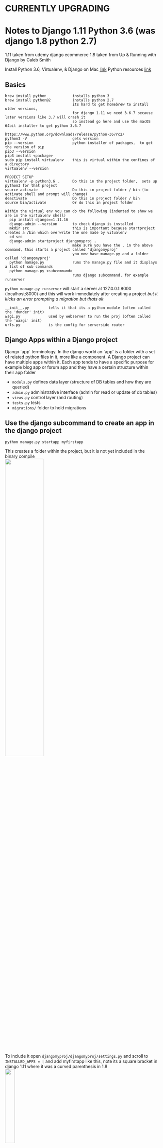 # CURRENTLY UPGRADING 
# Notes to Django 1.11 Python 3.6 (was django 1.8 python 2.7)
1.11 taken from udemy django ecommerce
1.8 taken from Up & Running with Django by Caleb Smith

Install Python 3.6, Virtualenv, & Django on Mac [link](https://www.codingforentrepreneurs.com/blog/install-django-on-mac-or-linux/)
Python resources [link](https://github.com/codingforentrepreneurs)

## Basics


```
brew install python            installs python 3
brew install python@2          installs python 2.7
                               its hard to get homebrew to install older versions,
                               for django 1.11 we need 3.6.7 because later versions like 3.7 will crash it
                               so instead go here and use the macOS 64bit installer to get python 3.6.7
                               https://www.python.org/downloads/release/python-367rc2/
python3 -V                     gets version
pip --version                  python installer of packages,  to get the version of pip
pip3 --version
pip3 install <package>
sudo pip install virtualenv    this is virtual within the confines of a directory
virtualenv --version

PROJECT SETUP
virtualenv -p python3.6 .      Do this in the project folder,  sets up python3 for that project
source activate                Do this in project folder / bin (to activate shell and prompt will change)
deactivate                     Do this in project folder / bin
source bin/activate            Or do this in project folder

Within the virtual env you can do the following (indented to show we are in the virtualenv shell)
  pip install django==1.11.16
  django-admin --version       to check django is installed
  mkdir src                    this is important because startproject creates a /bin which overwrite the one made by vitualenv
  cd src                        
  django-admin startproject djangomyproj .
                               make sure you have the . in the above command, this starts a project called 'djangomyproj'
                               you now have manage.py and a folder called 'djangomyproj'
  python mamage.py             runs the manage.py file and it displays a list of sub commands
  python mamage.py <subcommand>
                               runs django subcommand, for example runserver 
```

`python manage.py runserver` will start a server at 127.0.0.1:8000 (localhost:8000) and this will work immediately after creating a project _but it kicks an error prompting a migration but thats ok_

```
__init__.py         tells it that its a python module (often called the 'dunder' init)
wsgi.py             used by webserver to run the proj (often called the 'wazgi' init)
urls.py             is the config for serverside router
```

## Django Apps within a Django project
Django 'app' terminology. In the django world an 'app' is a folder with a set of related python files in it, more like a component. A Django project can have multiple apps within it. Each app tends to have a specific purpose for example blog app or forum app and they have a certain structure within their app folder
  - `models.py`         defines data layer (structure of DB tables and how they are queried)
  - `admin.py`          administrative interface (admin for read or update of db tables)
  - `views.py`         control layer (and routing)
  - `tests.py`          tests
  - `migrations/`       folder to hold migrations

## Use the django subcommand to create an app in the django project

```
python manage.py startapp myfirstapp
```

This creates a folder within the project, but it is not yet included in the binary compile<br/>
<img src="./images/1.png" width="50%"/><br/>
To include it open `djangomyproj/djangomyproj/settings.py` and scroll to `INSTALLED_APPS = [` and add myfirstapp like this, note its a square bracket in django 1.11 where it was a curved parenthesis in 1.8<br/>
<img src="./images/2.png" width="25%"/><br/>

## The django docs for settings

Find them by going to djangoproject.com click top nav link for documentation, scroll a third of the way down page to subheading The Development Process and under it are some bullets, the first bullet is called Settings and click the Overview link next to it<br/>
<img src="./images/3.png" width="25%"/><br/>
We already edited a setting above to add myfirstapp app into the compile. If you need to use serverside templating in django you would edit `TEMPLATES = [` in the same file.Other settings commonly altered are static files directory, debug and databases. Check the docs link.

## Models
- each app has a models.py define your classes in there
- classes inherit from django.db.models

In `/myfirstapp/models.py` define the class like this

```
class Item(models.Model):
  title = models.CharField(max_length=200)  # must have max_length
  description = models.TextField()   
  amount = models.IntegerField()            # -1, 0, 1, 20
  amount = models.PositiveIntegerField()
  weight = models.DecimalField(decimal_places=2, max_digits=5)
                                            # 0.5, 3.14
  is_new = models.BooleanField()            # True, False
  date_sold = models.DateTimeField()        #   
  email = models.EmailField()               # george@email.com
  url = models.URLField()                   # www.google.com
  docs = models.FileField()                 # user_uploaded.doc
  pic = models.ImageField()                 # best_avatar.jpg
  owner_id = models.PositiveIntegerField(default=0)
```

```
  title = models.CharField(max_length=10, null=True, blank=True)
  # null is an accepted value that can be stored
  # blank means an empty string is accepted
  # default sets a default
  # choices can set delimeters or guard rails on the values
```

## Migrations

Adding the class in models.py doesn't create the table, to do that you need to use a migration. Migrations will add a model, add a field, remove a field or change the attributes of a field

```
  python manage.py makemigrations
```

- generates migration files for later use, these are stored in the app folder example '/myfirstapp/0001_initial.py'
- compares the current model fields against the current database tables
- do this from the top level above the app folder

```
  python manage.py migrate
```

- runs all migration files that have not been run yet

```
  python manage.py migrate --list
```

- see all the migrations for different apps and which ones have been run (unapplied migrations is the name for those that havent run yet)


## View the data in sqlitebrowser
- download from http://sqlitebrowser.org/ the way I did this was with<br/> 
  `brew cask install db-browser-for-sqlite`
- run the new application DB Browser for SQlite, it should now be in your applications folder
- use it to open the file `db.sqlite3` which is in the main proj folder (above the app folders)
- you will see many tables but the one you want is named appname + underscore + tablename<br/>
  example: `myfirstapp_item`

## Register the item model with django admin
- open admin file in app folder `Project > App > admin.py` and then if your model class is called `Item` you would add 

```
  from .models import Item
  admin.site.register(Item)
```

## Create Super User for web interface login
- user terminal to go to top level project folder, this is the folder with `manage.py` and run

```
  python manage.py createsuperuser
  # note: will prompt for username, email and password and its ok to leave email blank
```

- then do `python manage.py runserver` and in the browser url put `http://localhost:8000/admin` then login
- here you can add items to the DB table and view the rows, the row view is not helpful, see next section

## Django out-of-the-box "List Display Page" is crap, lets fix it
<img src="./images/4.png" width="50%"/><br/>

- to make the row view more useful modify the lines from `Project > App > admin.py` so it looks like this

```
  from .models import Item 
  class ItemAdmin(admin.ModelAdmin):
    list_display = ['title', 'description', 'weight']
  admin.site.register(Item, ItemAdmin)
```

<img src="./images/5.png" width="50%"/><br/>
- click on the item to edit it, use the drop down to delete it

## What is Django ORM
- stands for Object Relational Mapper
- maps database columns to python objects

## Using Django shell
- user terminal, make sure you are in top level of project, type `python manage.py shell` and prompt will now look like `>>>`
- from the `>>>` prompt type 

```
  from myfirstapp.models import Item
  #from <app_name>.models import <class_of_model>
```

- then try the following

```
  Item.objects.all()
  # [<Item: Item object>, <Item: Item object>, <Item: Item object>, <Item: Item object>]
  itemsList = Item.objects.all()
  item = itemsList[0]
  item.title
  item.description
  item.id
```

- using the getter

```
  item = Item.objects.get(id=2)
  itemList = Item.objects.filter(weight=2)   # all with weight 2
  itemList = Item.objects.exclude(weight=2)  # all with weight not equal to 2
```

## Django serverside router (empty route)

- open the django app folder that has the _same name_ as the project and open `urls.py` 
- this is the default

```
  urlpatterns = [
    url(r'^admin/', include(admin.site.urls)),
  ]
```

- we added a line for the url and a line to import the views from the app we created

```
  # import views from the app we created
  from myfirstapp import views 

  urlpatterns = [
    # '^$' is regex for empty string see below
    url(r'^$', views.index, name='index'),
    url(r'^admin/', include(admin.site.urls)),
  ]
```

- and most importantly we must go into project folder > app folder > `views.py` and added

```
  from django.http import HttpResponse
  def index(request):
    return HttpResponse('<p>hello world<p/>')
```

- http://localhost:8000/ now shows hello world

Regex screenshot taken from the course, use https://pythex.org/ to test<br/>
<img src="./images/6.png" width="50%"/><br/>
1st - ducky matches to anywhere in the string<br/>
2nd - \d is only a single digit character<br/>
3rd - \d+ will match to one or more digit characters<br/>
4th - ^ means the string must start with admin/<br/>
5th - similarly $ suffix is the same as ^ except for the end<br/>
6th - this is how to match an empty string<br/>


## Django serverside router (define and pass variable)

- open the django app folder that has the _same name_ as the project and open `urls.py` 
- add line

```
  # define variable named id
  url(r'^item/(?P<id>\d+)/', views.item_detail, name='item_detail'),
```

- in project folder > app folder > `views.py` add the following

```
  def item_detail(request, id):
    return HttpResponse('<p>In item_detail view with id {0}</p>'.format(id))
```

- http://localhost:8000/item/1/ now shows 'In item_detail view with id 1'

## Connecting templates with dynamic data to the router

  - following from the above example, in project folder > app folder > `views.py` delete import for HttpResponse object as it is no longer needed
  - instead add `from django.http import Http404`
  - and add the item model from myfirstapp.models so we can use it to query the DB <br/>
    `from myfirstapp.models import Item`
  - swap out code for def index


```
  def index(request):
    return HttpResponse('<p>hello world<p/>')

  # CHANGE TO THIS

  def index(request):
    items = Item.objects.exclude(amount=0)
    return render(request, 'inventory/index.html', {
      'items': items,     # note here var name is plural
    })
```

  - swap out code for def item_detail

```
  def item_detail(request, id):
    return HttpResponse('<p>In item_detail view with id {0}</p>'.format(id))

  # CHANGE TO THIS

  def item_detail(request, id):
    try:
      item = Item.objects.get(id=id)
    except Item.DoesNotExist:
      raise Http404('This item does not exist')
    return render(request, 'inventory/item_detail.html', {
      'item': item,     # note here var name is singular
    })
```

  - open the django app folder that has the _same name_ as the project and open `settings.py` and look for the templates variable that looks like this `TEMPLATES = [{}]` and add in path to templates which in this tutorial is storing all templates in the _same name app_.  I know this is confusing and stupid but the settings.py file in the lower level app is using a relative path fom the project folder root so think of it like<br/>
  `'djangomyproj/djangomyproj/templates'` or <br/>
  `'./djangomyproj/templates'`<br/>
  but the way django wants it written is

```
  TEMPLATES = [ 
    { 
      DIRS : ['djangomyproj/templates'] 
    } 
  ]
```

  - You can then go to project folder > app folder with same name > templates and add 'index.html' and 'item_detail.html' each with just `<p>hello world</p>` if you want to see it running or use the next section to render dynamic data

## Template Tags

```
  <h3>{{ headline_name }}</h3>

  {% for item in items %}
    <p>{{  item.title }}</p>
  {% endfor %}

  # in the router file urls.py we specified name='index' and name='item_detail' this is useful in the 
  # template but note if a url regex pattern has any name groups they will need to be included
  <p>{% url 'index' %}</p>                      # url(r'^$', views.index, name='index')
  <p>{% url 'item_detail' item.id %}</p>        # url(r'^item/(?P<id>\d+)/', views.item_detail, name='item_detail')

  # Filters can be used
  <p>{{ item.name|capfirst }}</p>

  # parent templates/base.html
  <body>
    {% block content %}
    {% endblock content %}
  </body>

  # child templates/myfirstapp/index.html
  {% extends "base.html" %}
  {% block content %}
      <h3>Items in stock</h3>
      <ul>
        {% for item in items %}
          <li>
            <a href="{% url 'item_detail' item.id %}">
              {{ item.title|capfirst }}
            </a>
          </li>
        {% endfor %}
      </ul>
  {% endblock %}

  # child templates/myfirstapp/item_detail.html
  {% extends "base.html" %}
  {% block content %}
    <a href="{% url 'index' %}">Back to item list</a>
    <h3>{{ item.title|capfirst }}</h3>
    <p> {{ item.amount }} currently in stock</p>
    <h4>Description:</h4>
    <p> {{ item.description }}</p>
  {% endblock %}

  # for static assets look up docs to define ststic path in swttings.py
  then in templates <link rel="stylesheet" href="{% static 'main.css' %}">
```

<hr/>


### Additional:

Taken from Advanced Django by Kevin Veroneau and Matthew Nuzum 
Uses python 2.7 and django 1.8

what is middleware?
I like the definition from Matthew Nazum (lynda) he says "middleware is code that hooks into the request response cycle of a page view" and he said this in Advanced Django course

Standard as of Oct 2017
  - Django 1.11 is the standard, it uses python 2.7,  it is the last django to use 2.7
  - in Dec 2017 Django 2 will be released that uses python 3 and it will most likely be a rough start

django 1.11 docs on auth
https://docs.djangoproject.com/en/1.11/topics/auth/default/

tastypie  is what is referenced in Advanced Django course and its github claims support with 1.11 also it has high user traction,  it might be good until django 2.0 comes out



